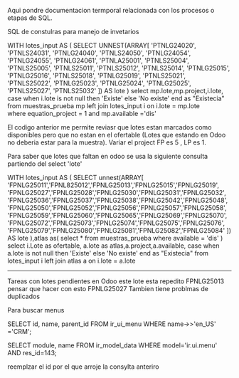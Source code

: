 Aqui pondre documentacion termporal relacionada con los procesos o etapas de SQL.


SQL de constulras para manejo de invetarios 

WITH lotes_input AS (
    SELECT UNNEST(ARRAY[
        'PTNLG24020', 'PTNLS24031', 'PTNLG24040', 'PTNLS24050',
        'PTNLG24054', 'PTNLG24055', 'PTNLG24061', 'PTNLA25001',
        'PTNLS25004', 'PTNLS25005', 'PTNLS25011', 'PTNLS25012',
        'PTNLS25014', 'PTNLG25015', 'PTNLG25016', 'PTNLS25018',
        'PTNLG25019', 'PTNLS25021', 'PTNLS25022', 'PTNLG25023',
        'PTNLG25024', 'PTNLG25025', 'PTNLS25027', 'PTNLS25032'
    ]) AS lote
)
select  mp.lote,mp.project,i.lote,
	case when i.lote is not null then 'Existe' else 'No existe' end as "Existecia"
from muestras_prueba mp
left join lotes_input i on i.lote = mp.lote  
where equation_project = 1 and mp.available ='dis'

El codigo anterior me permite reviasr que lotes estan marcados como disponibles pero que no estan en el ofertable (Lotes que estando en Odoo no deberia estar para la muestra).
Variar el project FP es 5 , LP es 1.

Para saber que lotes que faltan en odoo se usa la siguiente consulta partiendo del select 'lote'

WITH lotes_input AS (
SELECT unnest(ARRAY[
  'FPNLG25011','FPNL825012','FPNLG25013','FPNLG25015','FPNLG25019',
  'FPNLG25027','FPNLG25028','FPNLG25030','FPNLG25031','FPNLG25032',
  'FPNLG25036','FPNLG25037','FPNLG25038','FPNLG25042','FPNLG25048',
  'FPNLG25050','FPNLG25052','FPNLG25056','FPNLG25057','FPNLG25058',
  'FPNLG25059','FPNLG25060','FPNLG25065','FPNLG25069','FPNLG25070',
  'FPNLG25072','FPNLG25073','FPNLG25074','FPNLG25075','FPNLG25076',
  'FPNLG25079','FPNLG25080','FPNLG25081','FPNLG25082','FPNLG25084'
]) AS lote
),atlas as(
	select * from muestras_prueba where available = 'dis'
) 
select  i.Lote as ofertable, a.lote as atlas,a.project,a.available,
	case when a.lote is not null then 'Existe' else 'No existe' end as "Existecia"
from lotes_input i 
left join atlas a on i.lote = a.lote 
_________________________________________

Tareas con lotes pendientes en Odoo este lote esta repedito FPNLG25013 pensar que hacer con esto 
FPNLG25027 Tambien tiene problmas de duplicados 


Para buscar menus 

SELECT id, name, parent_id 
FROM ir_ui_menu 
WHERE name->>'en_US' ='CRM';

SELECT module, name 
FROM ir_model_data 
WHERE model='ir.ui.menu' AND res_id=143;

reemplzar el id por el que arroje la consylta anteriro 